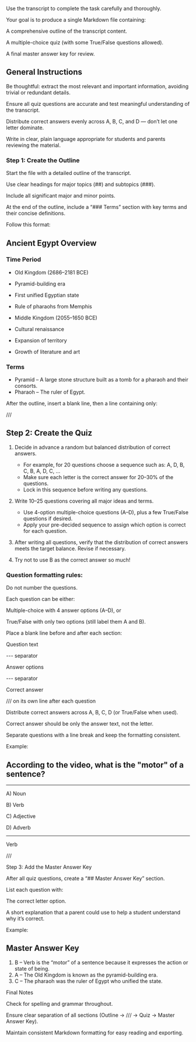 Use the transcript to complete the task carefully and thoroughly.

Your goal is to produce a single Markdown file containing:

A comprehensive outline of the transcript content.

A multiple-choice quiz (with some True/False questions allowed).

A final master answer key for review.

## General Instructions

Be thoughtful: extract the most relevant and important information, avoiding trivial or redundant details.

Ensure all quiz questions are accurate and test meaningful understanding of the transcript.

Distribute correct answers evenly across A, B, C, and D — don’t let one letter dominate.

Write in clear, plain language appropriate for students and parents reviewing the material.

### Step 1: Create the Outline

Start the file with a detailed outline of the transcript.

Use clear headings for major topics (##) and subtopics (###).

Include all significant major and minor points.

At the end of the outline, include a “### Terms” section with key terms and their concise definitions.

Follow this format:

## Ancient Egypt Overview

### Time Period
- Old Kingdom (2686–2181 BCE)
- Pyramid-building era
- First unified Egyptian state
- Rule of pharaohs from Memphis

- Middle Kingdom (2055–1650 BCE)
- Cultural renaissance
- Expansion of territory
- Growth of literature and art

### Terms
- Pyramid – A large stone structure built as a tomb for a pharaoh and their consorts.
- Pharaoh – The ruler of Egypt.


After the outline, insert a blank line, then a line containing only:

///

## Step 2: Create the Quiz

1. Decide in advance a random but balanced distribution of correct answers.
   - For example, for 20 questions choose a sequence such as: A, D, B, C, B, A, D, C, …
   - Make sure each letter is the correct answer for 20–30% of the questions.
   - Lock in this sequence before writing any questions.

2. Write 10–25 questions covering all major ideas and terms.
   - Use 4-option multiple-choice questions (A–D), plus a few True/False questions if desired.
   - Apply your pre-decided sequence to assign which option is correct for each question.

3. After writing all questions, verify that the distribution of correct answers meets the target balance. Revise if necessary.

4. Try not to use B as the correct answer so much!

### Question formatting rules:

Do not number the questions.

Each question can be either:

Multiple-choice with 4 answer options (A–D), or

True/False with only two options (still label them A and B).

Place a blank line before and after each section:

Question text

--- separator

Answer options

--- separator

Correct answer

/// on its own line after each question

Distribute correct answers across A, B, C, D (or True/False when used).

Correct answer should be only the answer text, not the letter.

Separate questions with a line break and keep the formatting consistent.

Example:

## According to the video, what is the "motor" of a sentence?

---

A) Noun

B) Verb

C) Adjective

D) Adverb

---

Verb

///

Step 3: Add the Master Answer Key

After all quiz questions, create a “## Master Answer Key” section.

List each question with:

The correct letter option.

A short explanation that a parent could use to help a student understand why it’s correct.

Example:

## Master Answer Key

1. B – Verb is the “motor” of a sentence because it expresses the action or state of being.
2. A – The Old Kingdom is known as the pyramid-building era.
3. C – The pharaoh was the ruler of Egypt who unified the state.

Final Notes

Check for spelling and grammar throughout.

Ensure clear separation of all sections (Outline → /// → Quiz → Master Answer Key).

Maintain consistent Markdown formatting for easy reading and exporting.